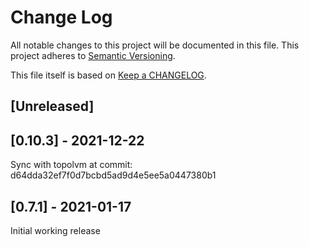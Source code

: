 # Change Log

All notable changes to this project will be documented in this file.
This project adheres to [Semantic Versioning](http://semver.org/).

This file itself is based on [Keep a CHANGELOG](https://keepachangelog.com/en/0.3.0/).

## [Unreleased]

## [0.10.3] - 2021-12-22

Sync with topolvm at commit: d64dda32ef7f0d7bcbd5ad9d4e5ee5a0447380b1

## [0.7.1] - 2021-01-17

Initial working release

